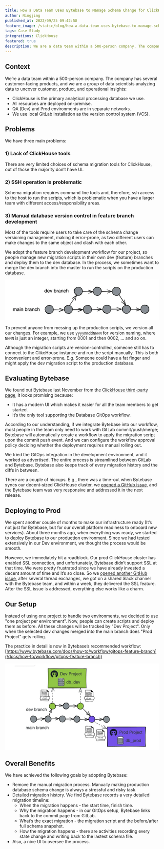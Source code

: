 ```yaml
---
title: How a Data Team Uses Bytebase to Manage Schema Change for ClickHouse
author: Ningjing
published_at: 2022/09/25 09:42:58
feature_image: /static/blog/how-a-data-team-uses-bytebase-to-manage-schema-change-for-clickhouse/bytebase-for-feature-development.webp
tags: Case Study
integrations: ClickHouse
featured: true
description: We are a data team within a 500-person company. The company has several customer-facing products, and we are a group of data scientists analyzing data to uncover customer, product, and operational insights.
---
```


## Context

We’re a data team within a 500-person company. The company has several customer-facing products, and we are a group of data scientists analyzing data to uncover customer, product, and operational insights:

- ClickHouse is the primary analytical processing database we use.
- All resources are deployed on-premise.
- QA (Dev) and Prod environments are in separate networks.
- We use local GitLab installation as the version control system (VCS).

## Problems

We have three main problems:

### 1) Lack of ClickHouse tools

There are very limited choices of schema migration tools for ClickHouse, out of those the majority don’t have UI.

### 2) SSH operation is problematic

Schema migration requires command line tools and, therefore, ssh access to the host to run the scripts, which is problematic when you have a larger team with different access/responsibility areas.

### 3) Manual database version control in feature branch development

Most of the tools require users to take care of the schema change versioning management, making it error-prone, as two different users can make changes to the same object and clash with each other.

We adopt the feature branch development workflow for our project, so people manage new migration scripts in their own dev (feature) branches and deploy them to the dev database. In the process, we sometimes want to merge the dev branch into the master to run the scripts on the production database.

![feature-development](/static/blog/how-a-data-team-uses-bytebase-to-manage-schema-change-for-clickhouse/feature-development.webp)

To prevent anyone from messing up the production scripts, we version all our changes. For example, we use `yyyymmddNNNN` for version naming, where `NNNN` is just an integer, starting from 0001 and then 0002, ... and so on.

Although the migration scripts are version-controlled, someone still has to connect to the ClikcHouse instance and run the script manually. This is both inconvenient and error-prone. E.g. Someone could have a fat finger and might apply the dev migration script to the production database.

## Evaluating Bytebase

We found out Bytebase last November from the [ClickHouse third-party page](https://clickhouse.com/docs/en/interfaces/third-party/gui/#bytebase), it looks promising because:

- It has a modern UI which makes it easier for all the team members to get started.
- It’s the only tool supporting the Database GitOps workflow.

According to our understanding, if we integrate Bytebase into our workflow, most people in the team only need to work with GitLab commit/push/merge; Bytebase will automatically create a workflow to apply the migration script upon the commit push event. And we can configure the workflow approval policy deciding whether the deployment requires manual rolling out.

We tried the GitOps integration in the development environment, and it worked as advertised. The entire process is streamlined between GitLab and Bytebase. Bytebase also keeps track of every migration history and the diffs in between.

There are a couple of hiccups. E.g., there was a time-out when Bytebase syncs our decent-sized ClickHouse cluster, we [opened a GitHub issue](https://github.com/Bytebase/Bytebase/issues/499), and the Bytebase team was very responsive and addressed it in the next release.

## Deploying to Prod

We spent another couple of months to make our infrastructure ready (It’s not just for Bytebase, but for our overall platform readiness to onboard new services). About three months ago, when everything was ready, we started to deploy Bytebase to our production environment. Since we had tested extensively in our Dev environment, we thought the process would be smooth.

However, we immediately hit a roadblock. Our prod ClickHouse cluster has enabled SSL connection, and unfortunately, Bytebase didn’t support SSL at that time. We were pretty frustrated since we have already invested a decent amount of time and it’s so close. So we [opened another GitHub issue](https://github.com/bytebase/bytebase/discussions/1513), after several thread exchanges, we got on a shared Slack channel with the Bytebase team, and within a week, they delivered the SSL feature. After the SSL issue is addressed, everything else works like a charm.

## Our Setup

Instead of using one project to handle two environments, we decided to use "one project per environment". Now, people can create scripts and deploy them as before. All these changes will be tracked by "Dev Project". Only when the selected dev changes merged into the main branch does "Prod Project" gets rolling.

The practice in detail is now in Bytebase’s recommended workflow: [https://www.bytebase.com/docs/how-to/workflow/gitops-feature-branch](/docs/how-to/workflow/gitops-feature-branch)

![bytebase-for-feature-development](/static/blog/how-a-data-team-uses-bytebase-to-manage-schema-change-for-clickhouse/bytebase-for-feature-development.webp)

## Overall Benefits

We have achieved the following goals by adopting Bytebase:

- Remove the manual migration process. Manually making production database schema change is always a stressful and risky task.
- Detailed migration history. We find Bytebase records a very detailed migration timeline:
  - When the migration happens - the start time, finish time.
  - Why the migration happens - in our GitOps setup, Bytebase links back to the commit page from GitLab.
  - What’s the exact migration - the migration script and the before/after full schema snapshot.
  - How the migration happens - there are activities recording every state change and writing back to the lastest schema file.
- Also, a nice UI to oversee the process.
